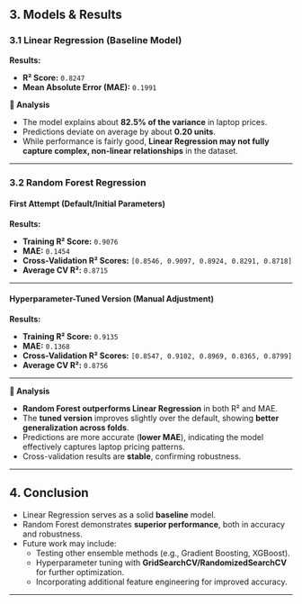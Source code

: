 ## 3. Models & Results

### 3.1 Linear Regression (Baseline Model)

**Results:**
- **R² Score:** `0.8247`  
- **Mean Absolute Error (MAE):** `0.1991`  

**🔎 Analysis**
- The model explains about **82.5% of the variance** in laptop prices.  
- Predictions deviate on average by about **0.20 units**.  
- While performance is fairly good, **Linear Regression may not fully capture complex, non-linear relationships** in the dataset.  

---

### 3.2 Random Forest Regression

#### First Attempt (Default/Initial Parameters)

**Results:**
- **Training R² Score:** `0.9076`  
- **MAE:** `0.1454`  
- **Cross-Validation R² Scores:** `[0.8546, 0.9097, 0.8924, 0.8291, 0.8718]`  
- **Average CV R²:** `0.8715`  

---

#### Hyperparameter-Tuned Version (Manual Adjustment)

**Results:**
- **Training R² Score:** `0.9135`  
- **MAE:** `0.1368`  
- **Cross-Validation R² Scores:** `[0.8547, 0.9102, 0.8969, 0.8365, 0.8799]`  
- **Average CV R²:** `0.8756`  

---

**🔎 Analysis**
- **Random Forest outperforms Linear Regression** in both R² and MAE.  
- The **tuned version** improves slightly over the default, showing **better generalization across folds**.  
- Predictions are more accurate (**lower MAE**), indicating the model effectively captures laptop pricing patterns.  
- Cross-validation results are **stable**, confirming robustness.  

---

## 4. Conclusion
- Linear Regression serves as a solid **baseline** model.  
- Random Forest demonstrates **superior performance**, both in accuracy and robustness.  
- Future work may include:
  - Testing other ensemble methods (e.g., Gradient Boosting, XGBoost).  
  - Hyperparameter tuning with **GridSearchCV/RandomizedSearchCV** for further optimization.  
  - Incorporating additional feature engineering for improved accuracy.  

---
